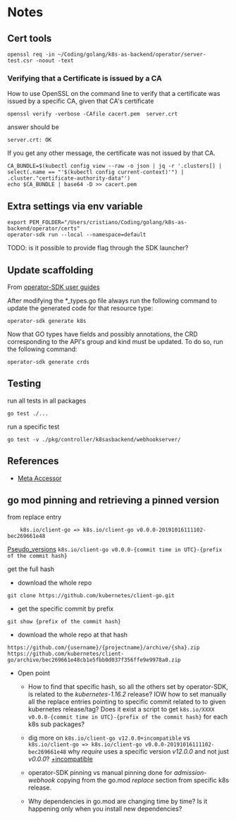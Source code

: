 # Notes

## Cert tools
```
openssl req -in ~/Coding/golang/k8s-as-backend/operator/server-test.csr -noout -text
```

### Verifying that a Certificate is issued by a CA
How to use OpenSSL on the command line to verify that a certificate was issued by a specific CA, given that CA's certificate
```
openssl verify -verbose -CAfile cacert.pem  server.crt
```
answer should be
```
server.crt: OK
```
If you get any other message, the certificate was not issued by that CA.

```
CA_BUNDLE=$(kubectl config view --raw -o json | jq -r '.clusters[] | select(.name == "'$(kubectl config current-context)'") | .cluster."certificate-authority-data"')
echo $CA_BUNDLE | base64 -D >> cacert.pem
```

## Extra settings via env variable
```
export PEM_FOLDER="/Users/cristiano/Coding/golang/k8s-as-backend/operator/certs"
operator-sdk run --local --namespace=default
```
TODO: is it possible to provide flag through the SDK launcher?


## Update scaffolding
From [operator-SDK user guides](https://github.com/operator-framework/operator-sdk/blob/master/doc/user-guide.md)

After modifying the *_types.go file always run the following command to update the generated code for that resource type:
```
operator-sdk generate k8s
```

Now that GO types have fields and possibly annotations, the CRD corresponding to the API's group and kind must be updated. To do so, run the following command:
```
operator-sdk generate crds
```

## Testing
run all tests in all packages
```
go test ./...
```

run a specific test
```
go test -v ./pkg/controller/k8sasbackend/webhookserver/
```

## References
- [Meta Accessor](https://github.com/kubernetes/apimachinery/blob/master/pkg/api/meta/meta.go)

## go mod pinning and retrieving a pinned version

from replace entry
```
	k8s.io/client-go => k8s.io/client-go v0.0.0-20191016111102-bec269661e48
```
[Pseudo_versions](https://golang.org/cmd/go/#hdr-Pseudo_versions)
```k8s.io/client-go v0.0.0-{commit time in UTC}-{prefix of the commit hash}```

get the full hash

- download the whole repo
```
git clone https://github.com/kubernetes/client-go.git
```

- get the specific commit by prefix
```
git show {prefix of the commit hash}
```

- download the whole repo at that hash
```
https://github.com/{username}/{projectname}/archive/{sha}.zip
https://github.com/kubernetes/client-go/archive/bec269661e48cb1e5fbb0d037f356ffe9e9978a0.zip
```

- Open point

  - How to find that specific hash, so all the others set by operator-SDK, is related to the *kubernetes-1.16.2* release? IOW how to set manually all the replace entries pointing to specific commit related to to given kubernetes release/tag? Does it exist a script to get ```k8s.io/XXXX v0.0.0-{commit time in UTC}-{prefix of the commit hash}``` for each k8s sub packages?

  - dig more on ```k8s.io/client-go v12.0.0+incompatible``` vs ```k8s.io/client-go => k8s.io/client-go v0.0.0-20191016111102-bec269661e48``` why *require* uses a specific version *v12.0.0* and not just *v0.0.0*?
    [+incompatible](https://github.com/golang/go/wiki/Modules#can-a-module-consume-a-v2-package-that-has-not-opted-into-modules-what-does-incompatible-mean)

  - operator-SDK pinning vs manual pinning done for *admission-webhook* copying from the go.mod *replace* section from specific k8s release.

  - Why dependencies in go.mod are changing time by time? Is it happening only when you install new dependencies?